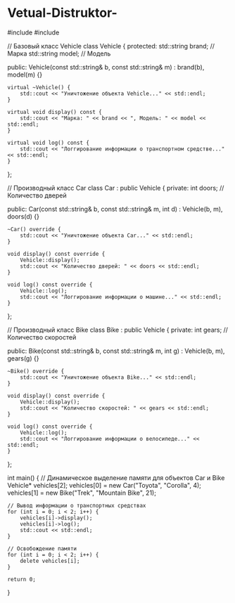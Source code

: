 # Vetual-Distruktor-
#include <iostream>
#include <string>

// Базовый класс Vehicle
class Vehicle {
protected:
    std::string brand; // Марка
    std::string model; // Модель

public:
    Vehicle(const std::string& b, const std::string& m) : brand(b), model(m) {}

    virtual ~Vehicle() {
        std::cout << "Уничтожение объекта Vehicle..." << std::endl;
    }

    virtual void display() const {
        std::cout << "Марка: " << brand << ", Модель: " << model << std::endl;
    }

    virtual void log() const {
        std::cout << "Логгирование информации о транспортном средстве..." << std::endl;
    }
};

// Производный класс Car
class Car : public Vehicle {
private:
    int doors; // Количество дверей

public:
    Car(const std::string& b, const std::string& m, int d) : Vehicle(b, m), doors(d) {}

    ~Car() override {
        std::cout << "Уничтожение объекта Car..." << std::endl;
    }

    void display() const override {
        Vehicle::display();
        std::cout << "Количество дверей: " << doors << std::endl;
    }

    void log() const override {
        Vehicle::log();
        std::cout << "Логгирование информации о машине..." << std::endl;
    }
};

// Производный класс Bike
class Bike : public Vehicle {
private:
    int gears; // Количество скоростей

public:
    Bike(const std::string& b, const std::string& m, int g) : Vehicle(b, m), gears(g) {}

    ~Bike() override {
        std::cout << "Уничтожение объекта Bike..." << std::endl;
    }

    void display() const override {
        Vehicle::display();
        std::cout << "Количество скоростей: " << gears << std::endl;
    }

    void log() const override {
        Vehicle::log();
        std::cout << "Логгирование информации о велосипеде..." << std::endl;
    }
};

int main() {
    // Динамическое выделение памяти для объектов Car и Bike
    Vehicle* vehicles[2];
    vehicles[0] = new Car("Toyota", "Corolla", 4);
    vehicles[1] = new Bike("Trek", "Mountain Bike", 21);

    // Вывод информации о транспортных средствах
    for (int i = 0; i < 2; i++) {
        vehicles[i]->display();
        vehicles[i]->log();
        std::cout << std::endl;
    }

    // Освобождение памяти
    for (int i = 0; i < 2; i++) {
        delete vehicles[i];
    }

    return 0;
}

